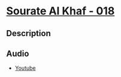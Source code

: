 # [Sourate Al Khaf - 018](readme.md)

## Description

 

## Audio

* [Youtube](https://www.youtube.com/watch?v=VlljxllodoQ&list=TLPQMDkwMzIwMjVGK7J_fL8GGA&index=12&ab_channel=LeCoranenFran%C3%A7ais-Topic)